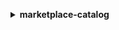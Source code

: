 **<details ><summary style="color:none;">marketplace-catalog</summary><blockquote>**

- **<details><summary style="color:none;"><b><u>cancel-change-set</b></u></summary><blockquote>**

  * **<p style="color:none;">--catalog</p>**
  * **<p style="color:none;">--change-set-id</p>**
  * **<p style="color:none;">--cli-input-json</p>**
  * **<p style="color:none;">--cli-input-yaml</p>**
  * **<p style="color:none;">--generate-cli-skeleton</p>**
  </br>
  **<p style="color:red;">Description</p>**
  </br>
  ## **Examples**
  ```bash

  ```
  ```json

  ```


- **<details><summary style="color:none;"><b><u>describe-change-set</b></u></summary><blockquote>**

  * **<p style="color:none;">--catalog</p>**
  * **<p style="color:none;">--change-set-id</p>**
  * **<p style="color:none;">--cli-input-json</p>**
  * **<p style="color:none;">--cli-input-yaml</p>**
  * **<p style="color:none;">--generate-cli-skeleton</p>**
  </br>
  **<p style="color:red;">Description</p>**
  </br>
  ## **Examples**
  ```bash

  ```
  ```json

  ```


- **<details><summary style="color:none;"><b><u>describe-entity</b></u></summary><blockquote>**

  * **<p style="color:none;">--catalog</p>**
  * **<p style="color:none;">--entity-id</p>**
  * **<p style="color:none;">--cli-input-json</p>**
  * **<p style="color:none;">--cli-input-yaml</p>**
  * **<p style="color:none;">--generate-cli-skeleton</p>**
  </br>
  **<p style="color:red;">Description</p>**
  </br>
  ## **Examples**
  ```bash

  ```
  ```json

  ```


- **<details><summary style="color:none;"><b><u>help</b></u></summary><blockquote>**

  * **<p style="color:none;"></p>**
  </br>
  **<p style="color:red;">Description</p>**
  </br>
  ## **Examples**
  ```bash

  ```
  ```json

  ```


- **<details><summary style="color:none;"><b><u>list-change-sets</b></u></summary><blockquote>**

  * **<p style="color:none;">--catalog</p>**
  * **<p style="color:none;">--filter-list</p>**
  * **<p style="color:none;">--sort</p>**
  * **<p style="color:none;">--max-results</p>**
  * **<p style="color:none;">--next-token</p>**
  * **<p style="color:none;">--cli-input-json</p>**
  * **<p style="color:none;">--cli-input-yaml</p>**
  * **<p style="color:none;">--generate-cli-skeleton</p>**
  </br>
  **<p style="color:red;">Description</p>**
  </br>
  ## **Examples**
  ```bash

  ```
  ```json

  ```


- **<details><summary style="color:none;"><b><u>list-entities</b></u></summary><blockquote>**

  * **<p style="color:none;">--catalog</p>**
  * **<p style="color:none;">--entity-type</p>**
  * **<p style="color:none;">--filter-list</p>**
  * **<p style="color:none;">--sort</p>**
  * **<p style="color:none;">--next-token</p>**
  * **<p style="color:none;">--max-results</p>**
  * **<p style="color:none;">--cli-input-json</p>**
  * **<p style="color:none;">--cli-input-yaml</p>**
  * **<p style="color:none;">--generate-cli-skeleton</p>**
  </br>
  **<p style="color:red;">Description</p>**
  </br>
  ## **Examples**
  ```bash

  ```
  ```json

  ```


- **<details><summary style="color:none;"><b><u>start-change-set</b></u></summary><blockquote>**

  * **<p style="color:none;">--catalog</p>**
  * **<p style="color:none;">--change-set</p>**
  * **<p style="color:none;">--change-set-name</p>**
  * **<p style="color:none;">--client-request-token</p>**
  * **<p style="color:none;">--cli-input-json</p>**
  * **<p style="color:none;">--cli-input-yaml</p>**
  * **<p style="color:none;">--generate-cli-skeleton</p>**
  </br>
  **<p style="color:red;">Description</p>**
  </br>
  ## **Examples**
  ```bash

  ```
  ```json

  ```


</blockquote></details>
</blockquote></details>
</blockquote></details>
</blockquote></details>
</blockquote></details>
</blockquote></details>
</blockquote></details>
</blockquote></details>
